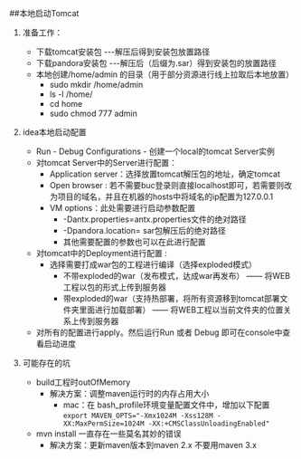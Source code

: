 ##本地启动Tomcat

1. 准备工作：
	* 下载tomcat安装包  ---解压后得到安装包放置路径
	* 下载pandora安装包  ---解压后（后缀为.sar）得到安装包的放置路径
	* 本地创建/home/admin 的目录（用于部分资源进行线上拉取后本地放置）
		*  sudo mkdir /home/admin
		*  ls -l /home/
		*  cd home
		*  sudo chmod 777 admin

2. idea本地启动配置
	* Run - Debug Configurations - 创建一个local的tomcat Server实例
	* 对tomcat Server中的Server进行配置：
		*  Application server：选择放置tomcat解压包的地址，确定tomcat
		*  Open browser : 若不需要buc登录则直接localhost即可，若需要则改为项目的域名，并且在机器的hosts中将域名的ip配置为127.0.0.1  
		*  VM options：此处需要进行启动参数配置
			* -Dantx.properties=antx.properties文件的绝对路径
			* -Dpandora.location= sar包解压后的绝对路径
			* 其他需要配置的参数也可以在此进行配置
	* 对tomcat中的Deployment进行配置 :
		* 选择需要打成war包的工程进行编译（选择exploded模式） 
			*  不带exploded的war（发布模式，达成war再发布） —— 将WEB工程以包的形式上传到服务器
			*  带exploded的war（支持热部署，将所有资源移到tomcat部署文件夹里面进行加载部署） —— 将WEB工程以当前文件夹的位置关系上传到服务器
	* 对所有的配置进行apply。然后运行Run 或者 Debug 即可在console中查看启动进度

3. 可能存在的坑
	*  build工程时outOfMemory 
		* 解决方案：调整maven运行时的内存占用大小 
			* mac：在 bash_profile环境变量配置文件中，增加以下配置 `export MAVEN_OPTS="-Xmx1024M -Xss128M -XX:MaxPermSize=1024M -XX:+CMSClassUnloadingEnabled"
` 
	* mvn install 一直存在一些莫名其妙的错误
		* 解决方案：更新maven版本到maven 2.x 不要用maven 3.x 
	
